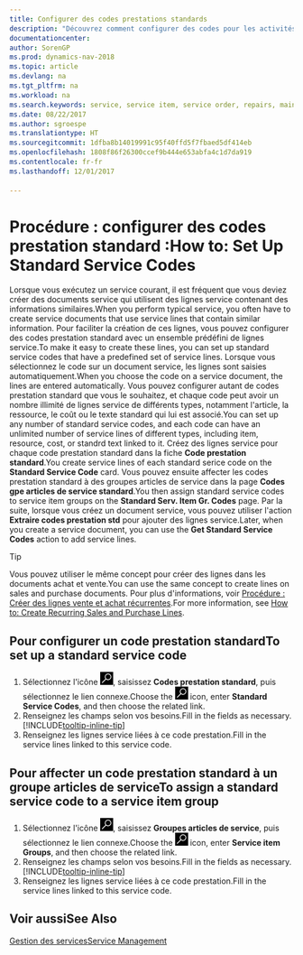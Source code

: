 ```yaml
---
title: Configurer des codes prestations standards
description: "Découvrez comment configurer des codes pour les activités de service que vous effectuez souvent."
documentationcenter: 
author: SorenGP
ms.prod: dynamics-nav-2018
ms.topic: article
ms.devlang: na
ms.tgt_pltfrm: na
ms.workload: na
ms.search.keywords: service, service item, service order, repairs, maintenance
ms.date: 08/22/2017
ms.author: sgroespe
ms.translationtype: HT
ms.sourcegitcommit: 1dfba8b14019991c95f40ffd5f7fbaed5df414eb
ms.openlocfilehash: 1808f86f26300ccef9b444e653abfa4c1d7da919
ms.contentlocale: fr-fr
ms.lasthandoff: 12/01/2017

---
```


# <a name="how-to-set-up-standard-service-codes"></a><span data-ttu-id="1fa6e-103">Procédure : configurer des codes prestation standard :</span><span class="sxs-lookup"><span data-stu-id="1fa6e-103">How to: Set Up Standard Service Codes</span></span>
<span data-ttu-id="1fa6e-104">Lorsque vous exécutez un service courant, il est fréquent que vous deviez créer des documents service qui utilisent des lignes service contenant des informations similaires.</span><span class="sxs-lookup"><span data-stu-id="1fa6e-104">When you perform typical service, you often have to create service documents that use service lines that contain similar information.</span></span> <span data-ttu-id="1fa6e-105">Pour faciliter la création de ces lignes, vous pouvez configurer des codes prestation standard avec un ensemble prédéfini de lignes service.</span><span class="sxs-lookup"><span data-stu-id="1fa6e-105">To make it easy to create these lines, you can set up standard service codes that have a predefined set of service lines.</span></span> <span data-ttu-id="1fa6e-106">Lorsque vous sélectionnez le code sur un document service, les lignes sont saisies automatiquement.</span><span class="sxs-lookup"><span data-stu-id="1fa6e-106">When you choose the code on a service document, the lines are entered automatically.</span></span> <span data-ttu-id="1fa6e-107">Vous pouvez configurer autant de codes prestation standard que vous le souhaitez, et chaque code peut avoir un nombre illimité de lignes service de différents types, notamment l'article, la ressource, le coût ou le texte standard qui lui est associé.</span><span class="sxs-lookup"><span data-stu-id="1fa6e-107">You can set up any number of standard service codes, and each code can have an unlimited number of service lines of different types, including item, resource, cost, or standrd text linked to it.</span></span> <span data-ttu-id="1fa6e-108">Créez des lignes service pour chaque code prestation standard dans la fiche **Code prestation standard**.</span><span class="sxs-lookup"><span data-stu-id="1fa6e-108">You create service lines of each standard serice code on the **Standard Service Code** card.</span></span> <span data-ttu-id="1fa6e-109">Vous pouvez ensuite affecter les codes prestation standard à des groupes articles de service dans la page **Codes gpe articles de service standard**.</span><span class="sxs-lookup"><span data-stu-id="1fa6e-109">You then assign standard service codes to service item groups on the **Standard Serv. Item Gr. Codes** page.</span></span> <span data-ttu-id="1fa6e-110">Par la suite, lorsque vous créez un document service, vous pouvez utiliser l'action **Extraire codes prestation std** pour ajouter des lignes service.</span><span class="sxs-lookup"><span data-stu-id="1fa6e-110">Later, when you create a service document, you can use the **Get Standard Service Codes** action to add service lines.</span></span>  
  
> [!Tip]
>  <span data-ttu-id="1fa6e-111">Vous pouvez utiliser le même concept pour créer des lignes dans les documents achat et vente.</span><span class="sxs-lookup"><span data-stu-id="1fa6e-111">You can use the same concept to create lines on sales and purchase documents.</span></span> <span data-ttu-id="1fa6e-112">Pour plus d'informations, voir [Procédure : Créer des lignes vente et achat récurrentes](sales-how-work-standard-lines.md).</span><span class="sxs-lookup"><span data-stu-id="1fa6e-112">For more information, see [How to: Create Recurring Sales and Purchase Lines](sales-how-work-standard-lines.md).</span></span>    
  
## <a name="to-set-up-a-standard-service-code"></a><span data-ttu-id="1fa6e-113">Pour configurer un code prestation standard</span><span class="sxs-lookup"><span data-stu-id="1fa6e-113">To set up a standard service code</span></span>    
1. <span data-ttu-id="1fa6e-114">Sélectionnez l'icône ![Page ou état pour la recherche](media/ui-search/search_small.png "Page ou état pour la recherche"), saisissez **Codes prestation standard**, puis sélectionnez le lien connexe.</span><span class="sxs-lookup"><span data-stu-id="1fa6e-114">Choose the ![Search for Page or Report](media/ui-search/search_small.png "Search for Page or Report icon") icon, enter **Standard Service Codes**, and then choose the related link.</span></span>  
2. <span data-ttu-id="1fa6e-115">Renseignez les champs selon vos besoins.</span><span class="sxs-lookup"><span data-stu-id="1fa6e-115">Fill in the fields as necessary.</span></span> [!INCLUDE[tooltip-inline-tip](includes/tooltip-inline-tip_md.md)]  
4. <span data-ttu-id="1fa6e-116">Renseignez les lignes service liées à ce code prestation.</span><span class="sxs-lookup"><span data-stu-id="1fa6e-116">Fill in the service lines linked to this service code.</span></span>  

## <a name="to-assign-a-standard-service-code-to-a-service-item-group"></a><span data-ttu-id="1fa6e-117">Pour affecter un code prestation standard à un groupe articles de service</span><span class="sxs-lookup"><span data-stu-id="1fa6e-117">To assign a standard service code to a service item group</span></span>
1. <span data-ttu-id="1fa6e-118">Sélectionnez l'icône ![Page ou état pour la recherche](media/ui-search/search_small.png "Page ou état pour la recherche"), saisissez **Groupes articles de service**, puis sélectionnez le lien connexe.</span><span class="sxs-lookup"><span data-stu-id="1fa6e-118">Choose the ![Search for Page or Report](media/ui-search/search_small.png "Search for Page or Report icon") icon, enter **Service item Groups**, and then choose the related link.</span></span>  
2. <span data-ttu-id="1fa6e-119">Renseignez les champs selon vos besoins.</span><span class="sxs-lookup"><span data-stu-id="1fa6e-119">Fill in the fields as necessary.</span></span> [!INCLUDE[tooltip-inline-tip](includes/tooltip-inline-tip_md.md)]
3. <span data-ttu-id="1fa6e-120">Renseignez les lignes service liées à ce code prestation.</span><span class="sxs-lookup"><span data-stu-id="1fa6e-120">Fill in the service lines linked to this service code.</span></span>  

## <a name="see-also"></a><span data-ttu-id="1fa6e-121">Voir aussi</span><span class="sxs-lookup"><span data-stu-id="1fa6e-121">See Also</span></span>
[<span data-ttu-id="1fa6e-122">Gestion des services</span><span class="sxs-lookup"><span data-stu-id="1fa6e-122">Service Management</span></span>](service-service.md)
